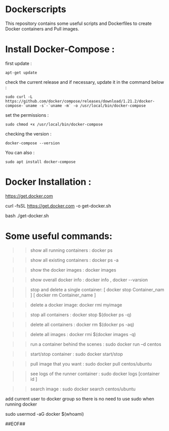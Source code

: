 # Dockerscripts
This repository contains some useful scripts and Dockerfiles to create Docker containers and Pull images.

# Install Docker-Compose :
first update :

    apt-get update
    
check the current release and if necessary, update it in the command below :
    
    sudo curl -L https://github.com/docker/compose/releases/download/1.21.2/docker-compose-`uname -s`-`uname -m` -o /usr/local/bin/docker-compose
    
set the permissions :

    sudo chmod +x /usr/local/bin/docker-compose
    
checking the version :

    docker-compose --version
    
You can also : 

    sudo apt install docker-compose
    
    


# Docker Installation :

https://get.docker.com

curl -fsSL https://get.docker.com -o get-docker.sh

bash ./get-docker.sh



# Some useful commands:

>> show all running containers :
docker ps

>> show all existing containers :
docker ps -a

>> show the docker images :
docker images

>> show overall docker info :
docker info , docker --varsion

>> stop and delete a single container:
[ docker stop Container_nam ] [ docker rm Container_name ]

>> delete a docker image:
docker rmi myimage

>> stop all containers :
docker stop $(docker ps -q)

>> delete all containers :
docker rm $(docker ps -aq)

>> delete all images :
docker rmi $(docker images -q)

>> run a container behind the scenes :
sudo docker run –d centos

>> start/stop container :
sudo docker start/stop

>> pull image that you want :
sudo docker pull centos/ubuntu

>> see logs of the runner container :
sudo docker logs [container id ]

>> search image :
sudo docker search centos/ubuntu


add current user to docker group so there is no need to use sudo when running docker

sudo usermod -aG docker $(whoami)

##EOF##
